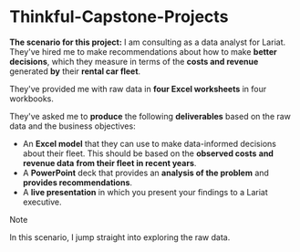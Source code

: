 # Thinkful-Capstone-Projects
**The scenario for this project:** I am consulting as a data analyst for Lariat. They've hired me to make recommendations about how to make **better decisions**, which they measure in terms of the **costs and revenue** generated **by** their **rental car fleet**.

They've provided me with raw data in **four Excel worksheets** in four workbooks.

They've asked me to **produce** the following **deliverables** based on the raw data and the business objectives:

- An **Excel model** that they can use to make data-informed decisions about their fleet. This should be based on the **observed costs** **and revenue data** **from their fleet in recent years**.
- A **PowerPoint** deck that provides an **analysis of the problem** and **provides recommendations**.
- A **live presentation** in which you present your findings to a Lariat executive.

Note

In this scenario, I jump straight into exploring the raw data.
